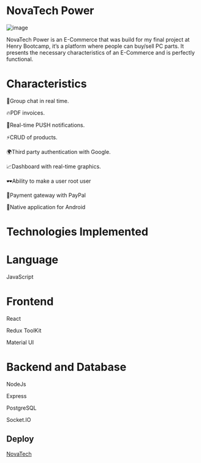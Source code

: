 # NovaTech Power

  ![image](https://res.cloudinary.com/debfwgutb/image/upload/v1675434666/BoxTech.png)

NovaTech Power is an E-Commerce that was build for my final project at Henry Bootcamp, it’s a platform where people can buy/sell PC parts. It presents the necessary characteristics of an E-Commerce and is perfectly functional.

# Characteristics
🚀Group chat in real time.

🔥PDF invoices.

🚄Real-time PUSH notifications.

⚡CRUD of products.

🌍Third party authentication with Google.

📈Dashboard with real-time graphics.

🕶Ability to make a user root user

💸Payment gateway with PayPal

📲Native application for Android



# Technologies Implemented

# Language

JavaScript

# Frontend
React

Redux ToolKit

Material UI 

# Backend and Database

NodeJs

Express

PostgreSQL

Socket.IO


## Deploy

[NovaTech](https://henrytech.vercel.app/)
